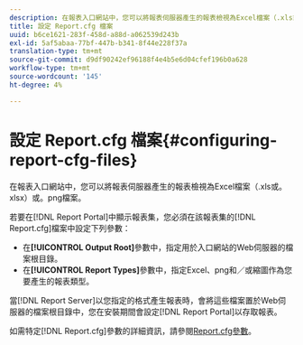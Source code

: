 ```yaml
---
description: 在報表入口網站中，您可以將報表伺服器產生的報表檢視為Excel檔案（.xls或。xlsx）或。png檔案。
title: 設定 Report.cfg 檔案
uuid: b6ce1621-283f-458d-a88d-a062539d243b
exl-id: 5af5abaa-77bf-447b-b341-8f44e228f37a
translation-type: tm+mt
source-git-commit: d9df90242ef96188f4e4b5e6d04cfef196b0a628
workflow-type: tm+mt
source-wordcount: '145'
ht-degree: 4%

---
```


# 設定 Report.cfg 檔案{#configuring-report-cfg-files}

在報表入口網站中，您可以將報表伺服器產生的報表檢視為Excel檔案（.xls或。xlsx）或。png檔案。

若要在[!DNL Report Portal]中顯示報表集，您必須在該報表集的[!DNL Report.cfg]檔案中設定下列參數：

* 在&#x200B;**[!UICONTROL Output Root]**&#x200B;參數中，指定用於入口網站的Web伺服器的檔案根目錄。
* 在&#x200B;**[!UICONTROL Report Types]**&#x200B;參數中，指定Excel、png和／或縮圖作為您要產生的報表類型。

當[!DNL Report Server]以您指定的格式產生報表時，會將這些檔案置於Web伺服器的檔案根目錄中，您在安裝期間會設定[!DNL Report Portal]以存取報表。

如需特定[!DNL Report.cfg]參數的詳細資訊，請參閱[Report.cfg參數](../../../home/c-rpt-oview/c-rpt-param-ref/c-rpt-param.md#concept-838e59d72d3f4cb29ee15f5c7eb0ceff)。
